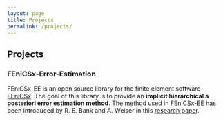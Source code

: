 ```yaml
---
layout: page
title: Projects 
permalink: /projects/
---
```


## Projects 

### FEniCSx-Error-Estimation

FEniCSx-EE is an open source library for the finite element software <a href="https://fenicsproject.org/" target=_blank>FEniCSx</a>. The goal of this library is to provide an <b>implicit hierarchical a posteriori error estimation method</b>. The method used in FEniCSx-EE has been introduced by R. E. Bank and A. Weiser in this <a href="https://www.ams.org/journals/mcom/1985-44-170/S0025-5718-1985-0777265-X/" target=_blank>research paper</a>.
